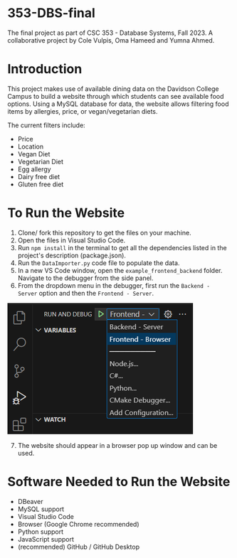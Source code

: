# 353-DBS-final
The final project  as part of CSC 353 - Database Systems, Fall 2023. A collaborative project by Cole Vulpis, Oma Hameed and Yumna Ahmed. 

# Introduction
This project makes use of available dining data on the Davidson College Campus to build a website through which students can see available food options. Using a MySQL database for data, the website allows filtering food items by allergies, price, or vegan/vegetarian diets.

The current filters include:
- Price
- Location
- Vegan Diet
- Vegetarian Diet
- Egg allergy
- Dairy free diet
- Gluten free diet

# To Run the Website
1. Clone/ fork this repository to get the files on your machine.
2. Open the files in Visual Studio Code.
3. Run `npm install` in the terminal to get all the dependencies listed in the project's description (package.json).
4. Run the `DataImporter.py` code file to populate the data.
5. In a new VS Code window, open the `example_frontend_backend` folder. Navigate to the debugger from the side panel.
6. From the dropdown menu in the debugger, first run the `Backend - Server` option and then the `Frontend - Server`.
   
![menu](debugMenu.png)

7. The website should appear in a browser pop up window and can be used. 

# Software Needed to Run the Website
- DBeaver
- MySQL support
- Visual Studio Code
- Browser (Google Chrome recommended)
- Python support
- JavaScript support
- (recommended) GitHub / GitHub Desktop
